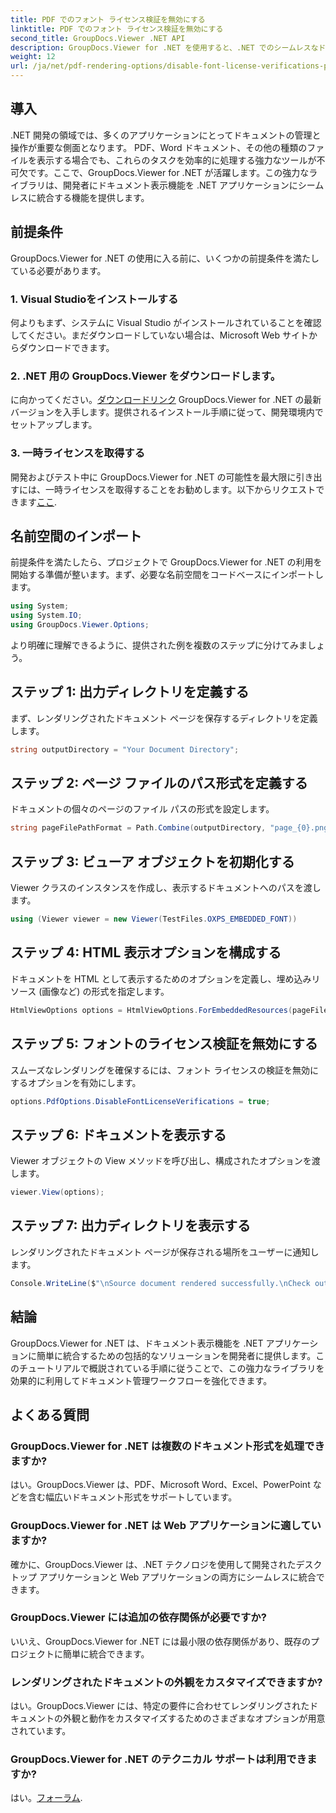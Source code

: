 ```yaml
---
title: PDF でのフォント ライセンス検証を無効にする
linktitle: PDF でのフォント ライセンス検証を無効にする
second_title: GroupDocs.Viewer .NET API
description: GroupDocs.Viewer for .NET を使用すると、.NET でのシームレスなドキュメント表示機能を利用できるようになります。最小限の依存関係でドキュメントのレンダリングを簡単に統合およびカスタマイズできます。
weight: 12
url: /ja/net/pdf-rendering-options/disable-font-license-verifications-pdf/
---
```

## 導入
.NET 開発の領域では、多くのアプリケーションにとってドキュメントの管理と操作が重要な側面となります。 PDF、Word ドキュメント、その他の種類のファイルを表示する場合でも、これらのタスクを効率的に処理する強力なツールが不可欠です。ここで、GroupDocs.Viewer for .NET が活躍します。この強力なライブラリは、開発者にドキュメント表示機能を .NET アプリケーションにシームレスに統合する機能を提供します。
## 前提条件
GroupDocs.Viewer for .NET の使用に入る前に、いくつかの前提条件を満たしている必要があります。
### 1. Visual Studioをインストールする
何よりもまず、システムに Visual Studio がインストールされていることを確認してください。まだダウンロードしていない場合は、Microsoft Web サイトからダウンロードできます。
### 2. .NET 用の GroupDocs.Viewer をダウンロードします。
に向かってください。[ダウンロードリンク](https://releases.groupdocs.com/viewer/net/) GroupDocs.Viewer for .NET の最新バージョンを入手します。提供されるインストール手順に従って、開発環境内でセットアップします。
### 3. 一時ライセンスを取得する
開発およびテスト中に GroupDocs.Viewer for .NET の可能性を最大限に引き出すには、一時ライセンスを取得することをお勧めします。以下からリクエストできます[ここ](https://purchase.groupdocs.com/temporary-license/).

## 名前空間のインポート
前提条件を満たしたら、プロジェクトで GroupDocs.Viewer for .NET の利用を開始する準備が整います。まず、必要な名前空間をコードベースにインポートします。
```csharp
using System;
using System.IO;
using GroupDocs.Viewer.Options;
```

より明確に理解できるように、提供された例を複数のステップに分けてみましょう。
## ステップ 1: 出力ディレクトリを定義する
まず、レンダリングされたドキュメント ページを保存するディレクトリを定義します。
```csharp
string outputDirectory = "Your Document Directory";
```
## ステップ 2: ページ ファイルのパス形式を定義する
ドキュメントの個々のページのファイル パスの形式を設定します。
```csharp
string pageFilePathFormat = Path.Combine(outputDirectory, "page_{0}.png");
```
## ステップ 3: ビューア オブジェクトを初期化する
Viewer クラスのインスタンスを作成し、表示するドキュメントへのパスを渡します。
```csharp
using (Viewer viewer = new Viewer(TestFiles.OXPS_EMBEDDED_FONT))
```
## ステップ 4: HTML 表示オプションを構成する
ドキュメントを HTML として表示するためのオプションを定義し、埋め込みリソース (画像など) の形式を指定します。
```csharp
HtmlViewOptions options = HtmlViewOptions.ForEmbeddedResources(pageFilePathFormat);
```
## ステップ 5: フォントのライセンス検証を無効にする
スムーズなレンダリングを確保するには、フォント ライセンスの検証を無効にするオプションを有効にします。
```csharp
options.PdfOptions.DisableFontLicenseVerifications = true;
```
## ステップ 6: ドキュメントを表示する
Viewer オブジェクトの View メソッドを呼び出し、構成されたオプションを渡します。
```csharp
viewer.View(options);
```
## ステップ 7: 出力ディレクトリを表示する
レンダリングされたドキュメント ページが保存される場所をユーザーに通知します。
```csharp
Console.WriteLine($"\nSource document rendered successfully.\nCheck output in {outputDirectory}.");
```

## 結論
GroupDocs.Viewer for .NET は、ドキュメント表示機能を .NET アプリケーションに簡単に統合するための包括的なソリューションを開発者に提供します。このチュートリアルで概説されている手順に従うことで、この強力なライブラリを効果的に利用してドキュメント管理ワークフローを強化できます。
## よくある質問
### GroupDocs.Viewer for .NET は複数のドキュメント形式を処理できますか?
はい。GroupDocs.Viewer は、PDF、Microsoft Word、Excel、PowerPoint などを含む幅広いドキュメント形式をサポートしています。
### GroupDocs.Viewer for .NET は Web アプリケーションに適していますか?
確かに、GroupDocs.Viewer は、.NET テクノロジを使用して開発されたデスクトップ アプリケーションと Web アプリケーションの両方にシームレスに統合できます。
### GroupDocs.Viewer には追加の依存関係が必要ですか?
いいえ、GroupDocs.Viewer for .NET には最小限の依存関係があり、既存のプロジェクトに簡単に統合できます。
### レンダリングされたドキュメントの外観をカスタマイズできますか?
はい。GroupDocs.Viewer には、特定の要件に合わせてレンダリングされたドキュメントの外観と動作をカスタマイズするためのさまざまなオプションが用意されています。
### GroupDocs.Viewer for .NET のテクニカル サポートは利用できますか?
はい。[フォーラム](https://forum.groupdocs.com/c/viewer/9).